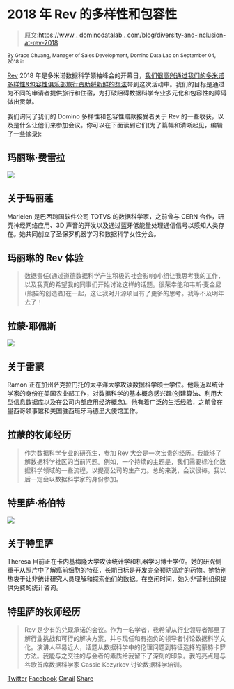 # 2018 年 Rev 的多样性和包容性

> 原文:[https://www . dominodatalab . com/blog/diversity-and-inclusion-at-rev-2018](https://www.dominodatalab.com/blog/diversity-and-inclusion-at-rev-2018)

<small class="t-small">By Grace Chuang, Manager of Sales Development, Domino Data Lab on September 04, 2018 in</small>

[Rev](https://rev.dominodatalab.com/) 2018 年是多米诺数据科学领袖峰会的开幕日，[我们很高兴通过我们的多米诺多样性&包容性俱乐部旅行资助将新鲜的想法](https://www.dominodatalab.com/blog/domino-diversity-inclusion-club-providing-rev-travel-grants/)带到这次活动中。我们的目标是通过为不同的申请者提供旅行和住宿，为打破阻碍数据科学专业多元化和包容性的障碍做出贡献。

我们询问了我们的 Domino 多样性和包容性赠款接受者关于 Rev 的一些收获，以及是什么让他们来参加会议。你可以在下面读到它们(为了篇幅和清晰起见，编辑了一些摘录):

## 玛丽琳·费雷拉

![](../Images/8a67455b9198b2c015e92abf7b012046.png)

## 关于玛丽莲

Marielen 是巴西跨国软件公司 TOTVS 的数据科学家，之前曾与 CERN 合作，研究神经网络应用、3D 声音的开发以及通过蓝牙低能量处理通信信号以感知人类存在。她共同创立了圣保罗机器学习和数据科学女性分会。

## 玛丽琳的 Rev 体验

> 数据责任(通过道德数据科学产生积极的社会影响)小组让我思考我的工作，以及我真的希望我的同事们开始讨论这样的话题。很荣幸能和韦斯·麦金尼(熊猫的创造者)在一起，这让我对开源项目有了更多的思考。我等不及明年去了！

## 拉蒙·耶佩斯

![](../Images/bedcc5d8d72d5fb425babd6b27f6e624.png)

## 关于雷蒙

Ramon 正在加州萨克拉门托的太平洋大学攻读数据科学硕士学位。他最近以统计学家的身份在美国农业部工作，对数据科学的基本概念感兴趣(创建算法、利用大型信息数据库以及在公司内部应用经济概念)。他有着广泛的生活经验，之前曾在墨西哥领事馆和美国驻西班牙马德里大使馆工作。

## 拉蒙的牧师经历

> 作为数据科学专业的研究生，参加 Rev 大会是一次宝贵的经历。我能够了解数据科学社区的当前问题。例如，一个持续的主题是，我们需要标准化数据科学领域的一些流程，以提高公司的生产力。总的来说，会议很棒。我以后一定会以数据科学家的身份参加。

## 特里萨·格伯特

![](../Images/e07139b78f92ac8a7792a6c1523c9c6d.png)

## 关于特里萨

Theresa 目前正在卡内基梅隆大学攻读统计学和机器学习博士学位。她的研究侧重于从照片中了解癌前细胞的特征，长期目标是开发完全预防癌症的药物。她特别热衷于让非统计研究人员理解和探索他们的数据。在空闲时间，她为非营利组织提供免费的统计咨询。

## 特里萨的牧师经历

> Rev 是少有的兑现承诺的会议。作为一名学者，我希望从行业领导者那里了解行业挑战和可行的解决方案，并与现任和有抱负的领导者讨论数据科学文化。演讲人平易近人，话题从数据科学中的伦理问题到特征选择的蒙特卡罗方法。我能与之交往的与会者的素质给我留下了深刻的印象。我的亮点是与谷歌首席数据科学家 Cassie Kozyrkov 讨论数据科学培训。

[Twitter](/#twitter) [Facebook](/#facebook) [Gmail](/#google_gmail) [Share](https://www.addtoany.com/share#url=https%3A%2F%2Fwww.dominodatalab.com%2Fblog%2Fdiversity-and-inclusion-at-rev-2018%2F&title=Diversity%20and%20Inclusion%20at%20Rev%202018)